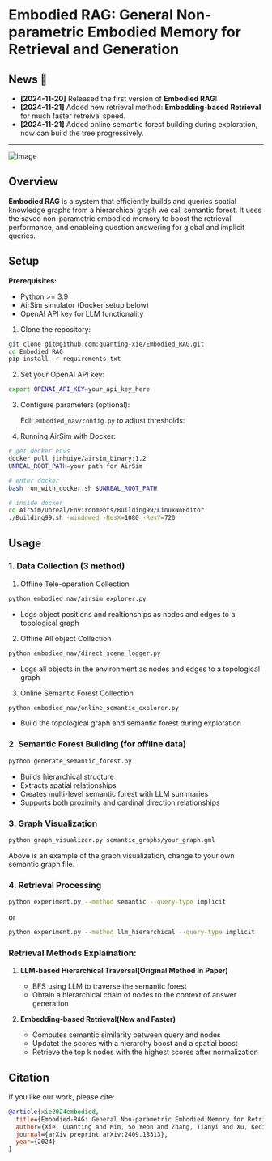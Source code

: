 # Embodied RAG: General Non-parametric Embodied Memory for Retrieval and Generation


## News 📰
- **[2024-11-20]** Released the first version of **Embodied RAG**!
- **[2024-11-21]** Added new retrieval method: **Embedding-based Retrieval** for much faster retreival speed.
- **[2024-11-21]** Added online semantic forest building during exploration, now can build the tree progressively.

---
![image](https://github.com/user-attachments/assets/d0dd0e9b-3d97-4df8-8f8e-f2b69ff39485)

## Overview
**Embodied RAG** is a system that efficiently builds and queries spatial knowledge graphs from a hierarchical graph we call semantic forest. It uses the saved non-parametric embodied memory to boost the retrieval performance, and enableing question answering for global and implicit queries. 

## Setup

**Prerequisites:**
- Python >= 3.9
- AirSim simulator (Docker setup below)
- OpenAI API key for LLM functionality

1. Clone the repository:
```bash
git clone git@github.com:quanting-xie/Embodied_RAG.git
cd Embodied_RAG
pip install -r requirements.txt

```

2. Set your OpenAI API key:
```bash
export OPENAI_API_KEY=your_api_key_here
```

3. Configure parameters (optional):

   Edit `embodied_nav/config.py` to adjust thresholds:

4. Running AirSim with Docker:
```bash
# get docker envs
docker pull jinhuiye/airsim_binary:1.2
UNREAL_ROOT_PATH=your path for AirSim

# enter docker
bash run_with_docker.sh $UNREAL_ROOT_PATH

# inside docker
cd AirSim/Unreal/Environments/Building99/LinuxNoEditor
./Building99.sh -windowed -ResX=1080 -ResY=720

```
## Usage
### 1. Data Collection (3 method)

1. Offline Tele-operation Collection
```bash
python embodied_nav/airsim_explorer.py
```
- Logs object positions and realtionships as nodes and edges to a topological graph

2. Offline All object Collection
```bash
python embodied_nav/direct_scene_logger.py
```
- Logs all objects in the environment as nodes and edges to a topological graph

3. Online Semantic Forest Collection
```bash
python embodied_nav/online_semantic_explorer.py
```
- Build the topological graph and semantic forest during exploration

### 2. Semantic Forest Building (for offline data)

```bash
python generate_semantic_forest.py
```

- Builds hierarchical structure
- Extracts spatial relationships
- Creates multi-level semantic forest with LLM summaries
- Supports both proximity and cardinal direction relationships


### 3. Graph Visualization

```bash
python graph_visualizer.py semantic_graphs/your_graph.gml
```

Above is an example of the graph visualization, change to your own semantic graph file.

### 4. Retrieval Processing
```bash
python experiment.py --method semantic --query-type implicit
```
or 
```bash
python experiment.py --method llm_hierarchical --query-type implicit
```


### Retrieval Methods Explaination:
1. **LLM-based Hierarchical Traversal(Original Method In Paper)**
   - BFS using LLM to traverse the semantic forest
   - Obtain a hierarchical chain of nodes to the context of answer generation

2. **Embedding-based Retrieval(New and Faster)**
   - Computes semantic similarity between query and nodes
   - Updatet the scores with a hierarchy boost and a spatial boost
   - Retrieve the top k nodes with the highest scores after normalization



## Citation
If you like our work, please cite:

```bibtex
@article{xie2024embodied,
  title={Embodied-RAG: General Non-parametric Embodied Memory for Retrieval and Generation},
  author={Xie, Quanting and Min, So Yeon and Zhang, Tianyi and Xu, Kedi and Bajaj, Aarav and Salakhutdinov, Ruslan and Johnson-Roberson, Matthew and Bisk, Yonatan},
  journal={arXiv preprint arXiv:2409.18313},
  year={2024}
}


